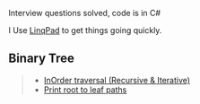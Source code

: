 Interview questions solved, code is in C#

I Use [LinqPad](https://www.linqpad.net/) to get things going quickly.

Binary Tree
------------

> - [InOrder traversal (Recursive & Iterative)](https://github.com/amithegde/AlgorithmsAndDataStructures/blob/master/src/BinaryTree_InOrder_Traversal.cs)
> - [Print root to leaf paths](https://github.com/amithegde/AlgorithmsAndDataStructures/blob/master/src/BinaryTree_Print_%20Root_To_Leaf_Paths.cs)